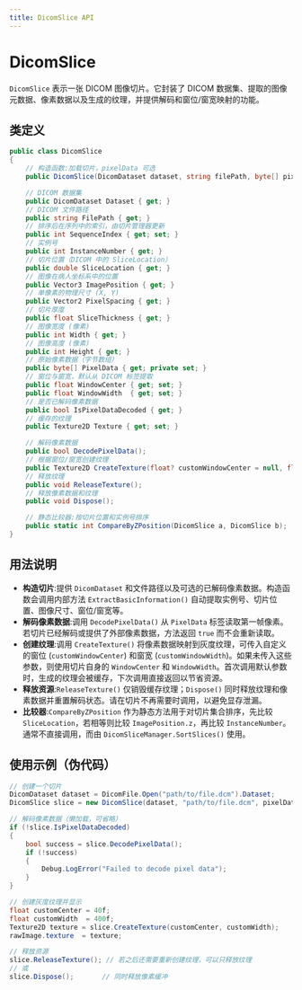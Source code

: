 ```yaml
---
title: DicomSlice API
---
```


# DicomSlice

`DicomSlice` 表示一张 DICOM 图像切片。它封装了 DICOM 数据集、提取的图像元数据、像素数据以及生成的纹理，并提供解码和窗位/窗宽映射的功能。

## 类定义

```csharp
public class DicomSlice
{
    // 构造函数:加载切片，pixelData 可选
    public DicomSlice(DicomDataset dataset, string filePath, byte[] pixelData);

    // DICOM 数据集
    public DicomDataset Dataset { get; }
    // DICOM 文件路径
    public string FilePath { get; }
    // 排序后在序列中的索引，由切片管理器更新
    public int SequenceIndex { get; set; }
    // 实例号
    public int InstanceNumber { get; }
    // 切片位置（DICOM 中的 SliceLocation）
    public double SliceLocation { get; }
    // 图像在病人坐标系中的位置
    public Vector3 ImagePosition { get; }
    // 单像素的物理尺寸 (X, Y)
    public Vector2 PixelSpacing { get; }
    // 切片厚度
    public float SliceThickness { get; }
    // 图像宽度 (像素)
    public int Width { get; }
    // 图像高度 (像素)
    public int Height { get; }
    // 原始像素数据（字节数组）
    public byte[] PixelData { get; private set; }
    // 窗位与窗宽，默认从 DICOM 标签提取
    public float WindowCenter { get; set; }
    public float WindowWidth  { get; set; }
    // 是否已解码像素数据
    public bool IsPixelDataDecoded { get; }
    // 缓存的纹理
    public Texture2D Texture { get; set; }

    // 解码像素数据
    public bool DecodePixelData();
    // 根据窗位/窗宽创建纹理
    public Texture2D CreateTexture(float? customWindowCenter = null, float? customWindowWidth = null);
    // 释放纹理
    public void ReleaseTexture();
    // 释放像素数据和纹理
    public void Dispose();

    // 静态比较器:按切片位置和实例号排序
    public static int CompareByZPosition(DicomSlice a, DicomSlice b);
}
```

## 用法说明

- **构造切片**:提供 `DicomDataset` 和文件路径以及可选的已解码像素数据。构造函数会调用内部方法 `ExtractBasicInformation()` 自动提取实例号、切片位置、图像尺寸、窗位/窗宽等。
- **解码像素数据**:调用 `DecodePixelData()` 从 `PixelData` 标签读取第一帧像素。若切片已经解码或提供了外部像素数据，方法返回 `true` 而不会重新读取。
- **创建纹理**:调用 `CreateTexture()` 将像素数据映射到灰度纹理，可传入自定义的窗位 (`customWindowCenter`) 和窗宽 (`customWindowWidth`)。如果未传入这些参数，则使用切片自身的 `WindowCenter` 和 `WindowWidth`。首次调用默认参数时，生成的纹理会被缓存，下次调用直接返回以节省资源。
- **释放资源**:`ReleaseTexture()` 仅销毁缓存纹理；`Dispose()` 同时释放纹理和像素数据并重置解码状态。请在切片不再需要时调用，以避免显存泄漏。
- **比较器**:`CompareByZPosition` 作为静态方法用于对切片集合排序，先比较 `SliceLocation`，若相等则比较 `ImagePosition.z`，再比较 `InstanceNumber`。通常不直接调用，而由 `DicomSliceManager.SortSlices()` 使用。

## 使用示例（伪代码）

```csharp
// 创建一个切片
DicomDataset dataset = DicomFile.Open("path/to/file.dcm").Dataset;
DicomSlice slice = new DicomSlice(dataset, "path/to/file.dcm", pixelData: null);

// 解码像素数据（懒加载，可省略）
if (!slice.IsPixelDataDecoded)
{
    bool success = slice.DecodePixelData();
    if (!success)
    {
        Debug.LogError("Failed to decode pixel data");
    }
}

// 创建灰度纹理并显示
float customCenter = 40f;
float customWidth  = 400f;
Texture2D texture = slice.CreateTexture(customCenter, customWidth);
rawImage.texture  = texture;

// 释放资源
slice.ReleaseTexture(); // 若之后还需要重新创建纹理，可以只释放纹理
// 或
slice.Dispose();       // 同时释放像素缓冲
```
